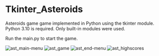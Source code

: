 # Tkinter_Asteroids
Asteroids game game implemented in Python using the tkinter module.
Python 3.10 is required.
Only built-in modules were used.

Run the main.py to start the game.


![ast_main-menu](https://user-images.githubusercontent.com/32409612/205499502-389ea99f-ed42-4b22-8cf3-96dd6e09ece1.png)
![ast_game](https://user-images.githubusercontent.com/32409612/205499505-7de33597-eb38-4a21-ad17-2961bf89503d.png)
![ast_end-menu](https://user-images.githubusercontent.com/32409612/205499508-064c62d7-41d6-4b8d-b7d9-c12dc0ead5e4.png)
![ast_highscores](https://user-images.githubusercontent.com/32409612/205499509-75cc8c45-8dcb-408a-995f-14d398275aa1.png)
